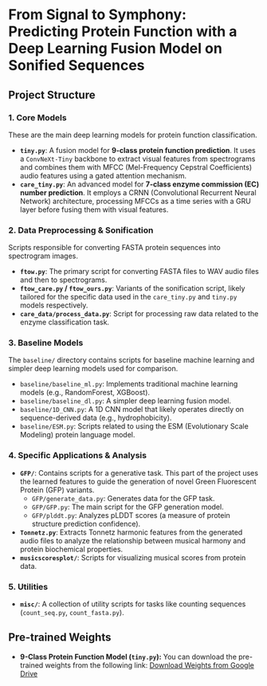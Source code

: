 # From Signal to Symphony: Predicting Protein Function with a Deep Learning Fusion Model on Sonified Sequences

## Project Structure

### 1. Core Models

These are the main deep learning models for protein function classification.

-   **`tiny.py`**: A fusion model for **9-class protein function prediction**. It uses a `ConvNeXt-Tiny` backbone to extract visual features from spectrograms and combines them with MFCC (Mel-Frequency Cepstral Coefficients) audio features using a gated attention mechanism.
-   **`care_tiny.py`**: An advanced model for **7-class enzyme commission (EC) number prediction**. It employs a CRNN (Convolutional Recurrent Neural Network) architecture, processing MFCCs as a time series with a GRU layer before fusing them with visual features.

### 2. Data Preprocessing & Sonification

Scripts responsible for converting FASTA protein sequences into spectrogram images.

-   **`ftow.py`**: The primary script for converting FASTA files to WAV audio files and then to spectrograms.
-   **`ftow_care.py` / `ftow_ours.py`**: Variants of the sonification script, likely tailored for the specific data used in the `care_tiny.py` and `tiny.py` models respectively.
-   **`care_data/process_data.py`**: Script for processing raw data related to the enzyme classification task.

### 3. Baseline Models

The `baseline/` directory contains scripts for baseline machine learning and simpler deep learning models used for comparison.

-   `baseline/baseline_ml.py`: Implements traditional machine learning models (e.g., RandomForest, XGBoost).
-   `baseline/baseline_dl.py`: A simpler deep learning fusion model.
-   `baseline/1D_CNN.py`: A 1D CNN model that likely operates directly on sequence-derived data (e.g., hydrophobicity).
-   `baseline/ESM.py`: Scripts related to using the ESM (Evolutionary Scale Modeling) protein language model.

### 4. Specific Applications & Analysis

-   **`GFP/`**: Contains scripts for a generative task. This part of the project uses the learned features to guide the generation of novel Green Fluorescent Protein (GFP) variants.
    -   `GFP/generate_data.py`: Generates data for the GFP task.
    -   `GFP/GFP.py`: The main script for the GFP generation model.
    -   `GFP/plddt.py`: Analyzes pLDDT scores (a measure of protein structure prediction confidence).
-   **`Tonnetz.py`**: Extracts Tonnetz harmonic features from the generated audio files to analyze the relationship between musical harmony and protein biochemical properties.
-   **`musicscoresplot/`**: Scripts for visualizing musical scores from protein data.

### 5. Utilities

-   **`misc/`**: A collection of utility scripts for tasks like counting sequences (`count_seq.py`, `count_fasta.py`).

## Pre-trained Weights

-   **9-Class Protein Function Model (`tiny.py`):**
    You can download the pre-trained weights from the following link:
    [Download Weights from Google Drive](https://drive.google.com/file/d/1rbiEnmT0AoNNHP-Ha8d7AKlhq_UMVT_-/view?usp=sharing)


